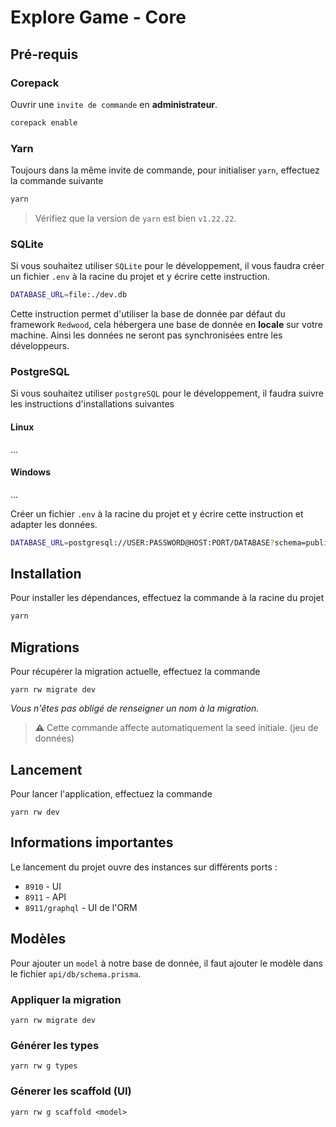 # Explore Game - Core

## Pré-requis

### Corepack

Ouvrir une `invite de commande` en **administrateur**.

```bash
corepack enable
```

### Yarn

Toujours dans la même invite de commande, pour initialiser `yarn`, effectuez la commande suivante

```bash
yarn
```

> Vérifiez que la version de `yarn` est bien `v1.22.22`.


### SQLite

Si vous souhaitez utiliser `SQLite` pour le développement, il vous faudra créer un fichier `.env` à la racine du projet et y écrire cette instruction.

```bash
DATABASE_URL=file:./dev.db
```

Cette instruction permet d'utiliser la base de donnée par défaut du framework `Redwood`, cela hébergera une base de donnée en **locale** sur votre machine. Ainsi les données ne seront pas synchronisées entre les développeurs.

### PostgreSQL

Si vous souhaitez utiliser `postgreSQL` pour le développement, il faudra suivre les instructions d'installations suivantes

#### Linux

...

#### Windows

...

Créer un fichier `.env` à la racine du projet et y écrire cette instruction et adapter les données.

```bash
DATABASE_URL=postgresql://USER:PASSWORD@HOST:PORT/DATABASE?schema=public
```

## Installation

Pour installer les dépendances, effectuez la commande à la racine du projet

```bash
yarn
```

## Migrations

Pour récupérer la migration actuelle, effectuez la commande

```
yarn rw migrate dev
```

_Vous n'êtes pas obligé de renseigner un nom à la migration._

>**⚠** Cette commande affecte automatiquement la seed initiale. (jeu de données)

## Lancement

Pour lancer l'application, effectuez la commande

```
yarn rw dev
```

## Informations importantes

Le lancement du projet ouvre des instances sur différents ports :

- `8910` - UI
- `8911` - API
- `8911/graphql` - UI de l'ORM


## Modèles

Pour ajouter un `model` à notre base de donnée, il faut ajouter le modèle dans le fichier `api/db/schema.prisma`.

### Appliquer la migration

```
yarn rw migrate dev
```


### Générer les types
```
yarn rw g types
```


### Génerer les scaffold (UI)

```
yarn rw g scaffold <model>
```


